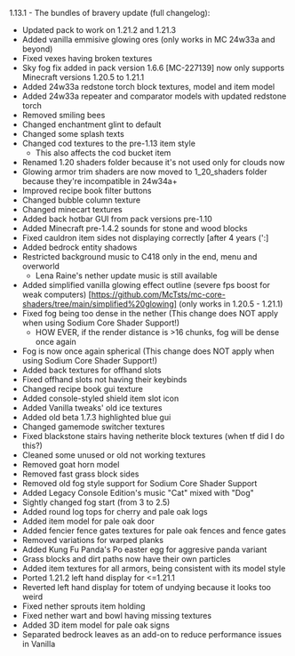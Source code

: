 1.13.1 - The bundles of bravery update (full changelog):

- Updated pack to work on 1.21.2 and 1.21.3
- Added vanilla emmisive glowing ores (only works in MC 24w33a and beyond)
- Fixed vexes having broken textures
- Sky fog fix added in pack version 1.6.6 [MC-227139] now only supports Minecraft versions 1.20.5 to 1.21.1
- Added 24w33a redstone torch block textures, model and item model
- Added 24w33a repeater and comparator models with updated redstone torch
- Removed smiling bees
- Changed enchantment glint to default
- Changed some splash texts
- Changed cod textures to the pre-1.13 item style
	- This also affects the cod bucket item
- Renamed 1.20 shaders folder because it's not used only for clouds now
- Glowing armor trim shaders are now moved to 1_20_shaders folder because they're incompatible in 24w34a+
- Improved recipe book filter buttons
- Changed bubble column texture
- Changed minecart textures
- Added back hotbar GUI from pack versions pre-1.10
- Added Minecraft pre-1.4.2 sounds for stone and wood blocks
- Fixed cauldron item sides not displaying correctly [after 4 years (':]
- Added bedrock entity shadows
- Restricted background music to C418 only in the end, menu and overworld
	- Lena Raine's nether update music is still available
- Added simplified vanilla glowing effect outline (severe fps boost for weak computers)
[https://github.com/McTsts/mc-core-shaders/tree/main/simplified%20glowing] (only works in 1.20.5 - 1.21.1)
- Fixed fog being too dense in the nether (This change does NOT apply when using Sodium Core Shader Support!)
	- HOW EVER, if the render distance is >16 chunks, fog will be dense once again
- Fog is now once again spherical (This change does NOT apply when using Sodium Core Shader Support!)
- Added back textures for offhand slots
- Fixed offhand slots not having their keybinds
- Changed recipe book gui texture
- Added console-styled shield item slot icon
- Added Vanilla tweaks' old ice textures
- Added old beta 1.7.3 highlighted blue gui
- Changed gamemode switcher textures
- Fixed blackstone stairs having netherite block textures (when tf did I do this?)
- Cleaned some unused or old not working textures
- Removed goat horn model
- Removed fast grass block sides
- Removed old fog style support for Sodium Core Shader Support
- Added Legacy Console Edition's music "Cat" mixed with "Dog"
- Sightly changed fog start (from 3 to 2.5)
- Added round log tops for cherry and pale oak logs
- Added item model for pale oak door
- Added fencier fence gates textures for pale oak fences and fence gates
- Removed variations for warped planks
- Added Kung Fu Panda's Po easter egg for aggresive panda variant
- Grass blocks and dirt paths now have their own particles
- Added item textures for all armors, being consistent with its model style
- Ported 1.21.2 left hand display for <=1.21.1
- Reverted left hand display for totem of undying because it looks too weird
- Fixed nether sprouts item holding
- Fixed nether wart and bowl having missing textures
- Added 3D item model for pale oak signs
- Separated bedrock leaves as an add-on to reduce performance issues in Vanilla